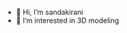 - 👋 Hi, I’m sandakirani
- 👀 I’m interested in 3D modeling


<!---
sandakirani/sandakirani is a ✨ special ✨ repository because its `README.md` (this file) appears on your GitHub profile.
You can click the Preview link to take a look at your changes.
--->
